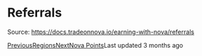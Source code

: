 
# Referrals

Source: https://docs.tradeonnova.io/earning-with-nova/referrals

[PreviousRegions](/configuration/regions)[NextNova Points](/earning-with-nova/nova-points)Last updated 3 months ago
